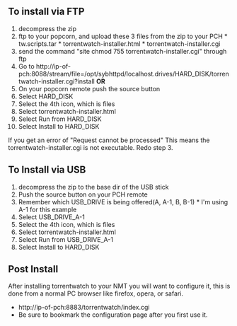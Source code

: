 ## To install via FTP ##
  1. decompress the zip
  1. ftp to your popcorn, and upload these 3 files from the zip to your PCH
    * tw.scripts.tar
    * torrentwatch-installer.html
    * torrentwatch-installer.cgi
  1. send the command "site chmod 755 torrentwatch-installer.cgi" through ftp
  1. Go to http://ip-of-pch:8088/stream/file=/opt/sybhttpd/localhost.drives/HARD_DISK/torrentwatch-installer.cgi?install **OR**
  1. On your popcorn remote push the source button
  1. Select HARD\_DISK
  1. Select the 4th icon, which is files
  1. Select torrentwatch-installer.html
  1. Select Run from HARD\_DISK
  1. Select Install to HARD\_DISK

If you get an error of "Request cannot be processed"
This means the torrentwatch-installer.cgi is not executable. Redo step 3.

## To Install via USB ##
  1. decompress the zip to the base dir of the USB stick
  1. Push the source button on your PCH remote
  1. Remember which USB\_DRIVE is being offered(A, A-1, B, B-1)
    * I'm using A-1 for this example
  1. Select USB\_DRIVE\_A-1
  1. Select the 4th icon, which is files
  1. Select torrentwatch-installer.html
  1. Select Run from USB\_DRIVE\_A-1
  1. Select Install to HARD\_DISK

## Post Install ##
After installing torrentwatch to your NMT you will want to configure it, this is done from a normal PC browser like firefox, opera, or safari.
  * http://ip-of-pch:8883/torrentwatch/index.cgi
  * Be sure to bookmark the configuration page after you first use it.